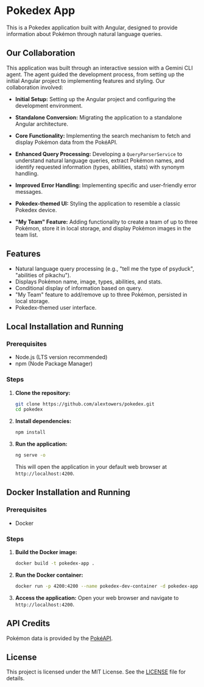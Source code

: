 # Pokedex App

This is a Pokedex application built with Angular, designed to provide information about Pokémon through natural language queries.

## Our Collaboration

This application was built through an interactive session with a Gemini CLI agent. The agent guided the development process, from setting up the initial Angular project to implementing features and styling. Our collaboration involved:

*   **Initial Setup:** Setting up the Angular project and configuring the development environment.
*   **Standalone Conversion:** Migrating the application to a standalone Angular architecture.
*   **Core Functionality:** Implementing the search mechanism to fetch and display Pokémon data from the PokéAPI.

*   **Enhanced Query Processing:** Developing a `QueryParserService` to understand natural language queries, extract Pokémon names, and identify requested information (types, abilities, stats) with synonym handling.
*   **Improved Error Handling:** Implementing specific and user-friendly error messages.
*   **Pokedex-themed UI:** Styling the application to resemble a classic Pokedex device.
*   **"My Team" Feature:** Adding functionality to create a team of up to three Pokémon, store it in local storage, and display Pokémon images in the team list.

## Features

*   Natural language query processing (e.g., "tell me the type of psyduck", "abilities of pikachu").
*   Displays Pokémon name, image, types, abilities, and stats.
*   Conditional display of information based on query.
*   "My Team" feature to add/remove up to three Pokémon, persisted in local storage.
*   Pokedex-themed user interface.

## Local Installation and Running

### Prerequisites

*   Node.js (LTS version recommended)
*   npm (Node Package Manager)

### Steps

1.  **Clone the repository:**
    ```bash
    git clone https://github.com/alextowers/pokedex.git
    cd pokedex
    ```
2.  **Install dependencies:**
    ```bash
    npm install
    ```
3.  **Run the application:**
    ```bash
    ng serve -o
    ```
    This will open the application in your default web browser at `http://localhost:4200`.

## Docker Installation and Running

### Prerequisites

*   Docker

### Steps

1.  **Build the Docker image:**
    ```bash
    docker build -t pokedex-app .
    ```
2.  **Run the Docker container:**
    ```bash
    docker run -p 4200:4200 --name pokedex-dev-container -d pokedex-app
    ```
3.  **Access the application:**
    Open your web browser and navigate to `http://localhost:4200`.

## API Credits

Pokémon data is provided by the [PokéAPI](https://pokeapi.co/).

## License

This project is licensed under the MIT License. See the [LICENSE](LICENSE) file for details.
